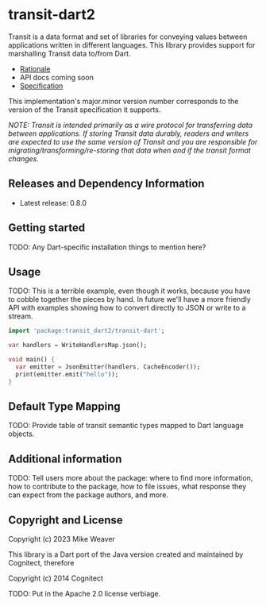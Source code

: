 <!--
This README describes the package. If you publish this package to pub.dev,
this README's contents appear on the landing page for your package.

For information about how to write a good package README, see the guide for
[writing package pages](https://dart.dev/guides/libraries/writing-package-pages).

For general information about developing packages, see the Dart guide for
[creating packages](https://dart.dev/guides/libraries/create-library-packages)
and the Flutter guide for
[developing packages and plugins](https://flutter.dev/developing-packages).
-->
# transit-dart2

Transit is a data format and set of libraries for conveying values between
applications written in different languages. This library provides support for
marshalling Transit data to/from Dart.

* [Rationale](https://blog.cognitect.com/blog/2014/7/22/transit)
* API docs coming soon
* [Specification](https://github.com/cognitect/transit-format)

This implementation's major.minor version number corresponds to the version of
the Transit specification it supports.

_NOTE: Transit is intended primarily as a wire protocol for transferring data
between applications. If storing Transit data durably, readers and writers are
expected to use the same version of Transit and you are responsible for
migrating/transforming/re-storing that data when and if the transit format
changes._

## Releases and Dependency Information

* Latest release: 0.8.0

## Getting started

TODO: Any Dart-specific installation things to mention here?

## Usage

TODO: This is a terrible example, even though it works, because you have to
cobble together the pieces by hand. In future we'll have a more friendly API
with examples showing how to convert directly to JSON or write to a stream.

```dart
import 'package:transit_dart2/transit-dart';

var handlers = WriteHandlersMap.json();

void main() {
  var emitter = JsonEmitter(handlers, CacheEncoder());
  print(emitter.emit("hello"));
}
```

## Default Type Mapping

TODO: Provide table of transit semantic types mapped to Dart language objects.

## Additional information

TODO: Tell users more about the package: where to find more information, how to
contribute to the package, how to file issues, what response they can expect
from the package authors, and more.

## Copyright and License

Copyright (c) 2023 Mike Weaver

This library is a Dart port of the Java version created and maintained by
Cognitect, therefore

Copyright (c) 2014 Cognitect

TODO: Put in the Apache 2.0 license verbiage.
